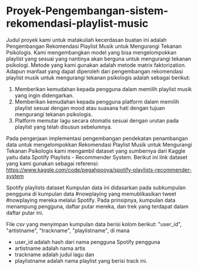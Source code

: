 # Proyek-Pengembangan-sistem-rekomendasi-playlist-music
Judul proyek kami untuk matakuliah kecerdasan buatan ini adalah Pengembangan Rekomendasi Playlist Musik untuk Mengurangi Tekanan Psikologis. Kami mengembangkan model yang bisa mengelompokkan playlist yang sesuai yang nantinya akan berguna untuk mengurangi tekanan psikologi. Metode yang kami gunakan adalah metode matrix faktorization. 
Adapun manfaat yang dapat diperoleh dari pengembangan rekomendasi playlist musik untuk mengurangi tekanan psikologis adalah sebagai berikut:
1.	Memberikan kemudahan kepada pengguna dalam memilih playlist musik yang ingin didengarkan.
2.	Memberikan kemudahan kepada pengguna platform dalam memilih playlist sesuai dengan mood atau suasana hati dengan tujuan mengurangi tekanan psikologis.
3.	Platform memutar lagu secara otomatis sesuai dengan urutan pada playlist  yang telah disusun sebelumnya.

Pada pengerjaan implementasi pengembangan pendekatan penambangan data untuk mengelompokkan Rekomendasi Playlist Musik untuk Mengurangi Tekanan Psikologis kami mengambil dataset yang sumbernya dari Kaggle yaitu data Spotify Playlists - Recommender System. 
Berikut ini link dataset yang kami gunakan sebagai referensi:
https://www.kaggle.com/code/pegahpooya/spotify-playlists-recommender-system

Spotify playlists dataset
Kumpulan data ini didasarkan pada subkumpulan pengguna di kumpulan data #nowplaying yang memublikasikan tweet #nowplaying mereka melalui Spotify. Pada prinsipnya, kumpulan data menampung pengguna, daftar putar mereka, dan trek yang terdapat dalam daftar putar ini.

File csv yang menyimpan kumpulan data berisi kolom berikut:
"user_id", "artistname", "trackname", "playlistname", 
di mana
- user_id adalah hash dari nama pengguna Spotify pengguna
- artistname adalah nama artis
- trackname adalah judul lagu dan
- playlistname adalah nama playlist yang berisi track ini.

